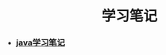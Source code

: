 <div style="text-align: center">
    <h1>
    学习笔记
    </h1>
</div>

- ### [java学习笔记](./Java学习笔记.md)

